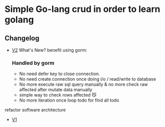 # Simple Go-lang crud in order to learn golang
## Changelog
- [V2](https://codewithmukesh.com/blog/implementing-crud-in-golang-rest-api/)
What's New?
benefit using gorm:
  ### Handled by gorm
  - No need defer key to close connection.
  - No need create connection once doing i/o / read/write to database
  - No more execute raw sql query manually & no more check raw affected after mutate data manually
  - simple way to check rows affected 😼
  - No more iteration once loop todo for find all todo


refactor software architecture

- [V1](https://afrizalmy.com/membuat-crud-golang-rest-api-dengan-postgresql)
